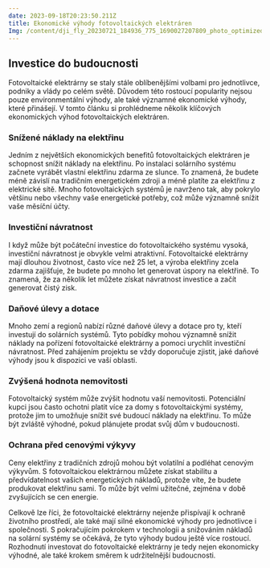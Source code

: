```yaml
---
date: 2023-09-18T20:23:50.211Z
title: Ekonomické výhody fotovoltaických elektráren
Img: /content/dji_fly_20230721_184936_775_1690027207809_photo_optimized-min.jpg
---
```

## Investice do budoucnosti

Fotovoltaické elektrárny se staly stále oblíbenějšími volbami pro jednotlivce, podniky a vlády po celém světě. Důvodem této rostoucí popularity nejsou pouze environmentální výhody, ale také významné ekonomické výhody, které přinášejí. V tomto článku si prohlédneme několik klíčových ekonomických výhod fotovoltaických elektráren.

### Snížené náklady na elektřinu

Jedním z největších ekonomických benefitů fotovoltaických elektráren je schopnost snížit náklady na elektřinu. Po instalaci solárního systému začnete vyrábět vlastní elektřinu zdarma ze slunce. To znamená, že budete méně závislí na tradičním energetickém zdroji a méně platíte za elektřinu z elektrické sítě. Mnoho fotovoltaických systémů je navrženo tak, aby pokrylo většinu nebo všechny vaše energetické potřeby, což může významně snížit vaše měsíční účty.

### Investiční návratnost

I když může být počáteční investice do fotovoltaického systému vysoká, investiční návratnost je obvykle velmi atraktivní. Fotovoltaické elektrárny mají dlouhou životnost, často více než 25 let, a výroba elektřiny zcela zdarma zajišťuje, že budete po mnoho let generovat úspory na elektřině. To znamená, že za několik let můžete získat návratnost investice a začít generovat čistý zisk.

### Daňové úlevy a dotace

Mnoho zemí a regionů nabízí různé daňové úlevy a dotace pro ty, kteří investují do solárních systémů. Tyto pobídky mohou významně snížit náklady na pořízení fotovoltaické elektrárny a pomoci urychlit investiční návratnost. Před zahájením projektu se vždy doporučuje zjistit, jaké daňové výhody jsou k dispozici ve vaší oblasti.

### Zvýšená hodnota nemovitosti

Fotovoltaický systém může zvýšit hodnotu vaší nemovitosti. Potenciální kupci jsou často ochotni platit více za domy s fotovoltaickými systémy, protože jim to umožňuje snížit své budoucí náklady na elektřinu. To může být zvláště výhodné, pokud plánujete prodat svůj dům v budoucnosti.

### Ochrana před cenovými výkyvy

Ceny elektřiny z tradičních zdrojů mohou být volatilní a podléhat cenovým výkyvům. S fotovoltaickou elektrárnou můžete získat stabilitu a předvídatelnost vašich energetických nákladů, protože víte, že budete produkovat elektřinu sami. To může být velmi užitečné, zejména v době zvyšujících se cen energie.

Celkově lze říci, že fotovoltaické elektrárny nejenže přispívají k ochraně životního prostředí, ale také mají silné ekonomické výhody pro jednotlivce i společnosti. S pokračujícím pokrokem v technologii a snižováním nákladů na solární systémy se očekává, že tyto výhody budou ještě více rostoucí. Rozhodnutí investovat do fotovoltaické elektrárny je tedy nejen ekonomicky výhodné, ale také krokem směrem k udržitelnější budoucnosti.